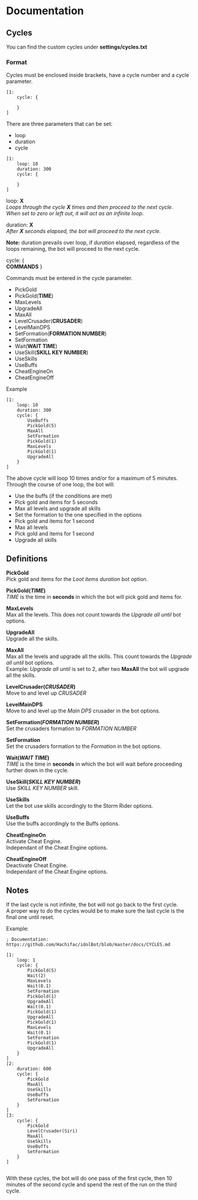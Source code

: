 # Documentation  

## Cycles  
You can find the custom cycles under **settings/cycles.txt**  

### Format  
Cycles must be enclosed inside brackets, have a cycle number and a cycle parameter.  

```
[1:  
    cycle: {
        
    }
]
```  

There are three parameters that can be set:  
- loop
- duration  
- cycle

```
[1:  
    loop: 10  
    duration: 300
    cycle: {
        
    }
]
``` 
loop: **X**  
*Loops through the cycle **X** times and then proceed to the next cycle.*  
*When set to zero or left out, it will act as an infinite loop.*

duration: **X**  
*After **X** seconds elapsed, the bot will proceed to the next cycle.*  

**Note:** duration prevails over loop, if *duration* elapsed, regardless of the loops remaining, the bot will proceed to the next cycle.  

cycle: {  
    **COMMANDS**
}  

Commands must be entered in the cycle parameter.  
- PickGold
- PickGold(**TIME**)
- MaxLevels
- UpgradeAll
- MaxAll
- LevelCrusader(**CRUSADER**)
- LevelMainDPS
- SetFormation(**FORMATION NUMBER**)
- SetFormation
- Wait(**WAIT TIME**)
- UseSkill(**SKILL KEY NUMBER**)
- UseSkills
- UseBuffs
- CheatEngineOn
- CheatEngineOff

Example
```
[1:  
    loop: 10  
    duration: 300
    cycle: {
        UseBuffs
        PickGold(5)
        MaxAll
        SetFormation
        PickGold(1)
        MaxLevels
        PickGold(1)
        UpgradeAll
    }
]
``` 

The above cycle will loop 10 times and/or for a maximum of 5 minutes.  
Through the course of one loop, the bot will:  
- Use the buffs (if the conditions are met)
- Pick gold and items for 5 seconds
- Max all levels and upgrade all skills
- Set the formation to the one specified in the options
- Pick gold and items for 1 second
- Max all levels
- Pick gold and items for 1 second
- Upgrade all skills

## Definitions  

**PickGold**  
Pick gold and items for the *Loot items duration* bot option.

**PickGold(*TIME*)**  
*TIME* is the time in **seconds** in which the bot will pick gold and items for.  

**MaxLevels**  
Max all the levels. This does not count towards the *Upgrade all until* bot options.  

**UpgradeAll**  
Upgrade all the skills.  

**MaxAll**  
Max all the levels and upgrade all the skills. This count towards the *Upgrade all until* bot options.  
Example: *Upgrade all until* is set to 2, after two **MaxAll** the bot will upgrade all the skills.  

**LevelCrusader(*CRUSADER*)**  
Move to and level up *CRUSADER*  

**LevelMainDPS**  
Move to and level up the *Main DPS* crusader in the bot options.  

**SetFormation(*FORMATION NUMBER*)**  
Set the crusaders formation to *FORMATION NUMBER*  

**SetFormation**  
Set the crusaders formation to the *Formation* in the bot options.  

**Wait(*WAIT TIME*)**  
*TIME* is the time in **seconds** in which the bot will wait before proceeding further down in the cycle.  

**UseSkill(*SKILL KEY NUMBER*)**  
Use *SKILL KEY NUMBER* skill.  

**UseSkills**  
Let the bot use skills accordingly to the Storm Rider options.  

**UseBuffs**  
Use the buffs accordingly to the Buffs options.  

**CheatEngineOn**  
Activate Cheat Engine.  
Independant of the Cheat Engine options.  

**CheatEngineOff**  
Deactivate Cheat Engine.  
Independant of the Cheat Engine options.

## Notes  

If the last cycle is not infinite, the bot will not go back to the first cycle.  
A proper way to do the cycles would be to make sure the last cycle is the final one until reset.  

Example:  

```
; Documentation: https://github.com/Hachifac/idolBot/blob/master/docs/CYCLES.md

[1:
	loop: 1
	cycle: {
		PickGold(5)
		Wait(2)
		MaxLevels
		Wait(0.1)
		SetFormation
		PickGold(1)
		UpgradeAll
		Wait(0.1)
		PickGold(1)
		UpgradeAll
		PickGold(1)
		MaxLevels
		Wait(0.1)
		SetFormation
		PickGold(1)
		UpgradeAll
	}
]
[2:
	duration: 600
	cycle: {
		PickGold
		MaxAll
		UseSkills
		UseBuffs
		SetFormation
	}
]
[3:
	cycle: {
		PickGold
		LevelCrusader(Siri)
		MaxAll
		UseSkills
		UseBuffs
		SetFormation
	}
]
	
```  

With these cycles, the bot will do one pass of the first cycle, then 10 minutes of the second cycle and spend the rest of the run on the third cycle.